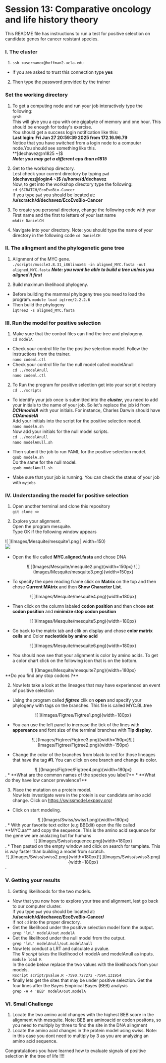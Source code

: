 
# Session 13: Comparative oncology and life history theory
This README file has instructions to run a test for positive selection on candidate genes for cancer resistant species.

### I. The cluster
1. `ssh <username>@hoffman2.ucla.edu`

* If you are asked to trust this connection type **yes**

2. Then type the password provided by the trainer

### Set the working directory
1. To get a computing node and run your job interactively type the following:   
`qrsh`         
This will give you a cpu with one gigabyte of memory and one hour. This should be enough for today's exercise.  
You should get a success login notification like this:  
**Last login: Fri Jun 27 20:59:39 2025 from 172.16.96.79**    
Notice that you have switched from a login node to a computer node.You should see something like this.   
**[dechavez@n1825 ~]$   
***Note: you may get a different cpu than n1815***

2. Get to the workshop directory.   
Lest check your current directory by typing `pwd`  
**[dechavez@login4 ~]$ /u/home/d/dechavez**         
Now, to get into the workshop directory type the following:   
`cd $SCRATCH/EcoEvoBio-Cancer`   
If you type `pwd` you should be located at:   
**/u/scratch/d/dechavez/EcoEvoBio-Cancer**


3. To create you personal directory, change the following code with your First name and the first to letters of your last name   
`mkdir DanielCH`

4. Navigate into your directory. Note: you should type the name of your directory in the following code
`cd DanielCH`

### II. The alingment and the phylogenetic gene tree 

1. Alignment of the MYC gene.   
`./scripts/muscle3.8.31_i86linux64 -in aligned_MYC.fasta -out aligned_MYC.fasta`
***Note: you wont be able to build a tree unless you aligned it first***

2. Build maximum likelihood phylogeny.  
* Before building the mammal phylogeny tree you need to load the program.
`module load iqtree/2.2.2.6`      
* Then build the phylogeny       
`iqtree2 -s aligned_MYC.fasta`   


### III. Run the model for positive selection     
1. Make sure that the control files can find the tree and phylogeny.       
`cd modelA`    
* Check your control file for the positive selection model. Follow the instructions from the trainer.      
`nano codeml.ctl` 
* Check your control file for the null model called modelAnull       
`cd ../modelAnull`     
`nano codeml.ctl`

2. To Run the program for positive selection get into your script directory   
`cd ../scripts`   
* To identify your job once is submitted into the ***cluster***, you need to add your initials to the name of your job. So let's replace the job id from ***DCHmodelA*** with your initials. For instance, Charles Darwin should have ***CDAmodelA***    
Add your initials into the script for the positive selection model.    
`nano modelA.sh`   
Now add your initials for the null model scripts.    
`cd ../modelAnull`   
`nano modelAnull.sh` 

* Then submit the job to run PAML for the positive selection model.   
`qsub modelA.sh`   
Do the same for the null model.   
`qsub modelAnull.sh`

* Make sure that your job is running. You can check the status of your job with `myjobs`      

### IV. Understanding the model for positive selection
1. Open another terminal and clone this repository      
`git clone <>`

2. Explore your alignment.   
Open the program mesquite.  
Type OK if the following window appears   

![ ](Images/Mesquite/mesquite1.png | width=150)        
<img src="Images/Mesquite/mesquite1.png | width=150" width="150">

* Open the file called **MYC.aligned.fasta** and chose DNA   
<center>
![ ](Images/Mesquite/mesquite2.png){width=150px} ![ ](Images/Mesquite/mesquite3.png){width=150px}    
</center>

* To specify the open reading frame click on **Matrix** on the top and then chose **Current MAtrix** and then **Show Character List**.  
<center>
![ ](Images/Mesquite/mesquite4.png){width=180px}    
</center>

* Then click on the column labaled **codon position** and then chose **set codon position** and **minimize stop codon position** 
<center>
![ ](Images/Mesquite/mesquite5.png){width=180px}     
</center>    

* Go back to the matrix tab and clik on display and chose **color matrix cells** and Color **nucleotide by amino acid**   
<center>
![ ](Images/Mesquite/mesquite6.png){width=180px}     
</center> 

* You should now see that your alignment is color by amino acids. To get a color chart click on the following icon that is on the bottom.  
<center>
![ ](Images/Mesquite/mesquite7.png){width=180px}     
</center>
**Do you find any stop codons ?**   

2. Now lets take a look at the lineages that may have experienced an event of positive selection   
* Using the program called ***figtree*** clik on **open** and specify your phylogeny with tags on the branches. This file is called MYC.BL.tree   

<center>
![ ](Images/Figtree/Figtree1.png){width=180px}     
</center>

* You can use the left panel to increase the tick of the lines with **appereance** and font size of the terminal branches with **Tip display**.
<center>
![ ](Images/Figtree/Figtree3.png){width=150px}![ ](Images/Figtree/Figtree2.png){width=150px}     
</center>

*  Change the color of the branches from black to red for those lineages that have the tag **#1**. You can click on one branch and change its color.   
<center>
![ ](Images/Figtree/Figtree4.png){width=180px}     
</center>.   
* **What are the common names of the species you label?**    
* **What do they have low cancer prevalence?**    

3. Place the mutation on a protein model.   
Now lets investigate were in the protein is our candidate amino acid change. Click on https://swissmodel.expasy.org/  
* Click on start modeling.  
<center>
![ ](Images/Swiss/swiss1.png){width=180px}     
</center>. 
* With your favorite text editor (e.g BBEdit) open the file called **MYC.aa** and copy the sequence. This is the amino acid sequence for the gene we are analazing but for humans
<center>
![ ](Images/Swiss/sequence.png){width=180px}     
</center>. 
* Then pasted on the empty window and click on search for template. This is way faster than building a model from scratch.  
<center>
![ ](Images/Swiss/swiss2.png){width=180px}![ ](Images/Swiss/swiss3.png){width=180px}     
</center>. 

### V. Getting your results
1. Getting likelihoods for the two models.   
* Now that you now how to explore your tree and alignment, lest go back to our computer cluster.   
If you type `pwd` you should be located at:   
**/u/scratch/d/dechavez/EcoEvoBio-Cancer/<YourDirectory>**   
If not `cd` into the proper directory.   
* Get the likelihood under the positive selection model form the output.
`grep 'lnL' modelA/out.modelA`   
* Get the likelihood under the null model from the output.   
`grep 'lnL' modelAnull/out.modelAnull`
* Now lets conduct a LRT and calculate a pvalue.   
The *R script* takes the likelihood of modelA and modelAnull as inputs.   
`module load R`   
In the code below replace the two values with the likelihoods from your models.   
`Rscript script/pvalue.R -7590.727272 -7594.131954`    
* finally lets get the sites that may be under positive selection. Get the four lines after the Bayes Empirical Bayes (BEB) analysis     
`grep -A 4 'BEB' modelA/out.modelA`   


### VI. Small Challenge
1. Locate the two amino acid changes with the highest BEB score in the alignment with mesquite. Note: BEB are aminoacid or codon positons, so you need to multiply by three to find the site in the DNA alingment    
2. Locate the amino acid changes in the protein model using swiss. Note: in this case you dont need to multiply by 3 as you are analyzing an amino acid sequence.   

Congratulations you have learned how to evaluate signals of positive selection in the tree of life !!!!   

